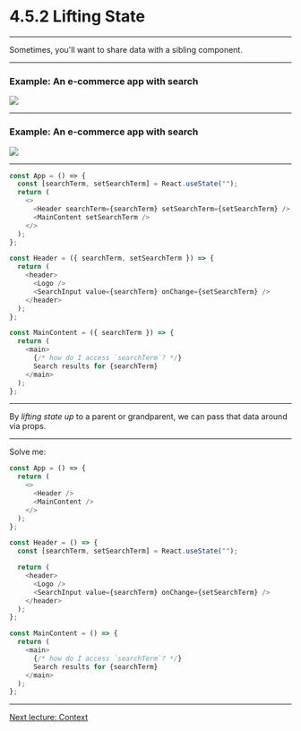 # 4.5.2 Lifting State

---

Sometimes, you'll want to share data with a sibling component.

---

### Example: An e-commerce app with search

<img src="./assets/search-app-init.png" />

---

### Example: An e-commerce app with search

<img src="./assets/search-app-filled.png" />

---

```js
const App = () => {
  const [searchTerm, setSearchTerm] = React.useState("");
  return (
    <>
      <Header searchTerm={searchTerm} setSearchTerm={setSearchTerm} />
      <MainContent setSearchTerm />
    </>
  );
};

const Header = ({ searchTerm, setSearchTerm }) => {
  return (
    <header>
      <Logo />
      <SearchInput value={searchTerm} onChange={setSearchTerm} />
    </header>
  );
};

const MainContent = ({ searchTerm }) => {
  return (
    <main>
      {/* how do I access `searchTerm`? */}
      Search results for {searchTerm}
    </main>
  );
};
```

---

By _lifting state up_ to a parent or grandparent, we can pass that data around via props.

---

Solve me:

```js
const App = () => {
  return (
    <>
      <Header />
      <MainContent />
    </>
  );
};

const Header = () => {
  const [searchTerm, setSearchTerm] = React.useState("");

  return (
    <header>
      <Logo />
      <SearchInput value={searchTerm} onChange={setSearchTerm} />
    </header>
  );
};

const MainContent = () => {
  return (
    <main>
      {/* how do I access `searchTerm`? */}
      Search results for {searchTerm}
    </main>
  );
};
```

---

<!--
# Exercise

Lift state up

---

```js
const App = () => {
  return (
    <>
      <Header />
      <WelcomeBack />
    </>
  )
};

const Header = () => {
  const [username, setUsername] = React.useState('');
  const [password, setPassword] = React.useState('');
  const [user, setUser] = React.useState(null);

  return (
    <form
      onSubmit={() => {
        logInUser(username, password).then((user) => {
          setUser(user);
        })
      }}
    >
      <Input
        label="Username"
        value={username}
        handleChange={setUsername}
      />
      <Input
        label="Password"
        type="password"
        value={password}
        handleChange={setPassword}
      />
      <button>Submit</button>
    </>
  )
}

const WelcomeBack = () => {
  return (
    <div>
      Welcome back, {user.displayName}!
    </div>
  )
}
```

---

```js
const App = () => {
  return (
    <>
      <SearchBar />
      <Main />
    </>
  )
}

const SearchBar = () => {
  const [searchTerm, setSearchTerm] = React.useState('');

  return (
    <form
      onSubmit={() => {
        fetchSearchResults(searchTerm)
          .then(results => console.log(results))
      }}
    >
      <Input
        label="Search for an item:"
        value={searchTerm}
        handleChange={setSearchTerm}
      />
      <Button>Go</Button>
    </form>
  )
}

const Main = () => {
  return (
    <>
      <News />
      <SearchResults />
    </>
  )
}

const SearchResults = () => {
  return searchResults.map(result => (
    <SearchResult
      key={result.id}
      title={result.title}
      description={result.description}
    />
  ))
}
```

---
-->

[Next lecture: Context](../lecture-5-context)
